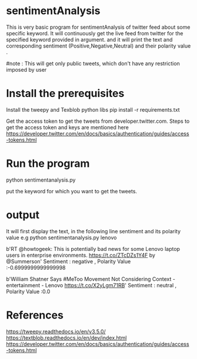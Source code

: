 # sentimentAnalysis
This is very basic program for sentimentAnalysis of twitter feed about some specific keyword.
It will continuously get the live feed from twitter for the specified keyword provided in argument.
and it will print the text and corresponding sentiment (Positive,Negative,Neutral) and their polarity value .

#note : This will get only public tweets, which don't have any restriction imposed by user

# Install the prerequisites
Install the tweepy and Texblob python libs
pip install -r requirements.txt

Get the access token to get the tweets from developer.twitter.com.
Steps to get the access token and keys are mentioned here 
https://developer.twitter.com/en/docs/basics/authentication/guides/access-tokens.html

# Run the program

python sentimentanalysis.py <KeyWord>

<KeyWord> put the keyword for which you want to get the tweets. 


# output 
It will first display the text, in the following line sentiment and its polarity value
e.g python sentimentanalysis.py lenovo

b'RT @howtogeek: This is potentially bad news for some Lenovo laptop users in enterprise environments. https://t.co/ZTcDZs1Y4F by @Summerson'
Sentiment : negative , Polarity Value :-0.6999999999999998

b'William Shatner Says #MeToo Movement Not Considering Context - entertainment - Lenovo https://t.co/X2yLgm71RB'
Sentiment : neutral , Polarity Value :0.0

# References 
https://tweepy.readthedocs.io/en/v3.5.0/
https://textblob.readthedocs.io/en/dev/index.html
https://developer.twitter.com/en/docs/basics/authentication/guides/access-tokens.html




